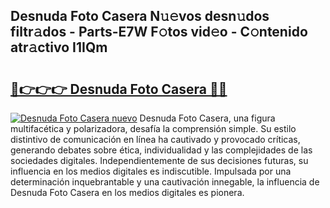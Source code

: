 ## Desnuda Foto Casera N𝚞𝚎vos desn𝚞dos filtr𝚊dos - Parts-E7W F𝚘tos vid𝚎o - C𝚘ntenido atr𝚊ctivo I1IQm

# <h2><a href="http://mb0gu8.tromn.icu/?c=Desnuda+Foto+Casera">🔗👉👉👉 Desnuda Foto Casera 🔗🔗</a></h2>

[![Desnuda Foto Casera nuevo](https://i.imgur.com/pEAQMta.gif)](http://mb0gu8.tromn.icu/?c=Desnuda+Foto+Casera)
Desnuda Foto Casera, una figura multifacética y polarizadora, desafía la comprensión simple. Su estilo distintivo de comunicación en línea ha cautivado y provocado críticas, generando debates sobre ética, individualidad y las complejidades de las sociedades digitales. Independientemente de sus decisiones futuras, su influencia en los medios digitales es indiscutible. Impulsada por una determinación inquebrantable y una cautivación innegable, la influencia de Desnuda Foto Casera en los medios digitales es pionera.
